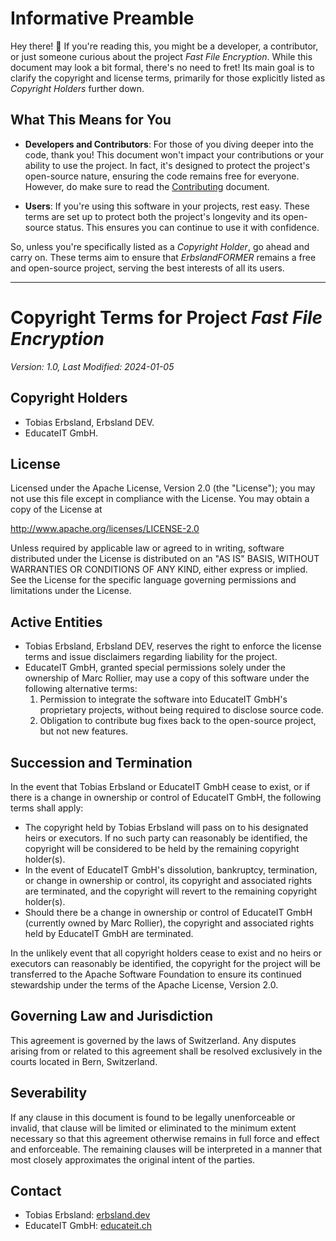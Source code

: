 
# Informative Preamble

Hey there! 👋 If you're reading this, you might be a developer, a contributor, or just someone curious about the project *Fast File Encryption*. While this document may look a bit formal, there's no need to fret! Its main goal is to clarify the copyright and license terms, primarily for those explicitly listed as *Copyright Holders* further down.

## What This Means for You

- **Developers and Contributors**: For those of you diving deeper into the code, thank you! This document won't impact your contributions or your ability to use the project. In fact, it's designed to protect the project's open-source nature, ensuring the code remains free for everyone. However, do make sure to read the [Contributing](./CONTRIBUTING.md) document.

- **Users**: If you're using this software in your projects, rest easy. These terms are set up to protect both the project's longevity and its open-source status. This ensures you can continue to use it with confidence.

So, unless you're specifically listed as a *Copyright Holder*, go ahead and carry on. These terms aim to ensure that *ErbslandFORMER* remains a free and open-source project, serving the best interests of all its users.

---

# Copyright Terms for Project *Fast File Encryption*

_Version: 1.0, Last Modified: 2024-01-05_

## Copyright Holders

- Tobias Erbsland, Erbsland DEV.
- EducateIT GmbH.

## License

Licensed under the Apache License, Version 2.0 (the "License"); you may not use this file except in compliance with the License. You may obtain a copy of the License at

http://www.apache.org/licenses/LICENSE-2.0

Unless required by applicable law or agreed to in writing, software distributed under the License is distributed on an "AS IS" BASIS, WITHOUT WARRANTIES OR CONDITIONS OF ANY KIND, either express or implied. See the License for the specific language governing permissions and limitations under the License.

## Active Entities

- Tobias Erbsland, Erbsland DEV, reserves the right to enforce the license terms and issue disclaimers regarding liability for the project.
- EducateIT GmbH, granted special permissions solely under the ownership of Marc Rollier, may use a copy of this software under the following alternative terms:
  1. Permission to integrate the software into EducateIT GmbH's proprietary projects, without being required to disclose source code.
  2. Obligation to contribute bug fixes back to the open-source project, but not new features.

## Succession and Termination

In the event that Tobias Erbsland or EducateIT GmbH cease to exist, or if there is a change in ownership or control of EducateIT GmbH, the following terms shall apply:

- The copyright held by Tobias Erbsland will pass on to his designated heirs or executors. If no such party can reasonably be identified, the copyright will be considered to be held by the remaining copyright holder(s).
- In the event of EducateIT GmbH's dissolution, bankruptcy, termination, or change in ownership or control, its copyright and associated rights are terminated, and the copyright will revert to the remaining copyright holder(s).
- Should there be a change in ownership or control of EducateIT GmbH (currently owned by Marc Rollier), the copyright and associated rights held by EducateIT GmbH are terminated.

In the unlikely event that all copyright holders cease to exist and no heirs or executors can reasonably be identified, the copyright for the project will be transferred to the Apache Software Foundation to ensure its continued stewardship under the terms of the Apache License, Version 2.0.

## Governing Law and Jurisdiction

This agreement is governed by the laws of Switzerland. Any disputes arising from or related to this agreement shall be resolved exclusively in the courts located in Bern, Switzerland.

## Severability

If any clause in this document is found to be legally unenforceable or invalid, that clause will be limited or eliminated to the minimum extent necessary so that this agreement otherwise remains in full force and effect and enforceable. The remaining clauses will be interpreted in a manner that most closely approximates the original intent of the parties.

## Contact

- Tobias Erbsland: [erbsland.dev](https://erbsland.dev/)
- EducateIT GmbH: [educateit.ch](https://educateit.ch/)
